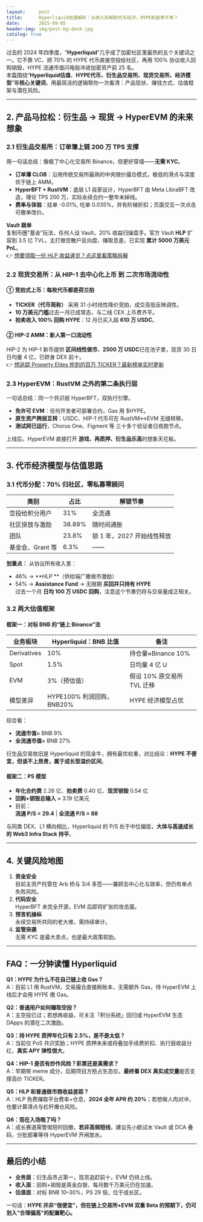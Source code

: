 ```yaml
---
layout:     post
title:      Hyperliquid估值解析：从收入拆解到代币经济，HYPE到底贵不贵？
date:       2025-09-05
header-img: img/post-bg-desk.jpg
catalog: true
---
```


过去的 2024 年四季度，“**Hyperliquid**”几乎成了加密社区里最热的五个关键词之一。它不靠 VC、把 70% 的 HYPE 代币直接空投给社区，再用 100% 协议收入回购销毁，HYPE 流通市值闪电般冲进加密资产前 25 名。  
本篇围绕“**Hyperliquid估值**、**HYPE代币、衍生品交易所、现货交易所、经济模型**”等**核心关键词**，用最简洁的逻辑帮你一次看清：产品现状、赚钱方式、估值框架与潜在风险。

---

## 2. 产品马拉松：衍生品 → 现货 → HyperEVM 的未来想象

### 2.1 衍生品交易所：订单簿上链 200 万 TPS 支撑  

用一句话总结：像极了中心化交易所 Binance，但更好穿墙——**无需 KYC**。  

- **订单簿 CLOB**：沿用传统交易所最熟的中央限价撮合模式，极低的滑点与深度优于链上 AMM。  
- **HyperBFT + RustVM**：底层 L1 自家设计，HyperBFT 由 Meta LibraBFT 改造，理论 TPS 200 万，实际永续合约一整年未掉线。  
- **费率与体验**：挂单 -0.01%, 吃单 0.035%，并有阶梯折扣；页面交互一次点击可撤单改价。  

**Vault 跟单**  
复制币圈“基金”玩法，任何人设 Vault，20% 收益归操盘手。官方 Vault **HLP** 扩容到 3.5 亿 TVL，主打做空散户反向盘、赚取息差，已实现 **累计 5000 万美元 PnL**。  
👉 [想要领取一份 HLP 收益速览？点这里看策略拆解](https://okxdog.com/)

### 2.2 现货交易所：从 **HIP-1 去中心化上币** 到 **二次市场流动性**

#### ① 竞拍式上币：每枚代币都是荷兰拍  
- **TICKER（代币简称）** 采用 31 小时线性降价竞拍，成交高低反映调性。  
- **10 万美元门槛**过去一月已成常态，与二线 CEX 上币费齐平。  
- **拍卖收入 100% 回购 HYPE**：12 月已买入超 **610 万 USDC**。

#### ② HIP-2 AMM：新人第一口流动性  
HIP-2 为 HIP-1 新币提供 **区间线性做市**，**2500 万 USDC**已在池子里，现货 30 日日均量 4 亿，已跻身 DEX 前十。  
👉 [想追踪 Property Elites 抢到的百万 TICKER？最新榜单实时更新](https://okxdog.com/)

### 2.3 HyperEVM：RustVM 之外的第二条执行层  

一句话总结：同一个共识层 HyperBFT，双执行引擎。  
- **免许可 EVM**：任何开发者可部署合约，Gas 用 $HYPE。  
- **原生资产跨层互转**：USDC、HIP-1 代币可在 RustVM↔EVM 无缝转移。  
- **测试网已运行**，Chorus One、Figment 等 三十多个验证者日夜跑节点。  

上线后，HyperEVM 直接打开 **游戏、再质押、衍生品乐高**的想象天花板。

---

## 3. 代币经济模型与估值思路

### 3.1 代币分配：70% 归社区，零私募零顾问

| 类别 | 占比 | 解锁节奏 |
|------|------|-----------|
| 空投给积分用户 | 31% | 全流通 |
| 社区排放与激励 | 38.89% | 随时间通胀 |
| 团队 | 23.8% | 锁 1 年，2027 开始线性释放 |
| 基金会、Grant 等 | 6.3% | —— |

**划重点：** 从协议所有收入里：  
- 46% → **HLP **（供给端广撒做市激励）  
- 54% → **Assistance Fund** → 无限期 **买回并只持有 HYPE**  
过去一个月 **日均 100 万 USDC 回购**，注意这个节奏仍将与交易量成正相关。

### 3.2 两大估值框架

#### 框架一：对标 BNB 的“**链上 Binance**”法

| 业务板块 | Hyperliquid：BNB 比值 | 备注 |
|----------|-----------------------|------|
| Derivatives | 10% | 持仓量≈Binance 10% |
| Spot | 1.5% | 日均量 4 亿 U |
| EVM | 3%（预估值）| 假设 10% 原交易所 TVL 迁移 |
| 模型差异 | HYPE100% 利润回购，BNB20% | HYPE 经济模型占优 |

综合看：  
- **流通市值**≈ BNB 9%  
- **全流通市值**≈ BNB 27%  

衍生品交易依旧是 Hyperliquid 的现金牛，拥有最优权重，对比结论：**HYPE 不便宜，但谈不上昂贵，属于成长型溢价区间**。

#### 框架二：PS 模型

- **年化合约费** 2.26 亿、**拍卖费** 0.40 亿、**现货销毁** 0.54 亿  
- **回购+销毁总输入** ≈ 3.19 亿美元  
- 目前：  
  **流通 P/S = 29.4** | **全流通 P/S = 88**

与同类 DEX、L1 横向相比，Hyperliquid 的 P/S 处于中位偏低，**大体与高速成长的 Web3 Infra Stack 持平**。

---

## 4. 关键风险地图

1. **资金安全**  
   目前主资产托管在 Arb 桥与 3/4 多签——兼顾去中心化与效率，但仍有单点失败风险。  
2. **代码安全**  
   HyperBFT 未完全开源，EVM 后即将扩张的攻击面。  
3. **预言机操纵**  
   永续交易所共同的老大难，需持续审计。  
4. **监管突袭**  
   无需 KYC 是最大卖点，也是最大政策软肋。

---

## FAQ：一分钟读懂 Hyperliquid

**Q1：HYPE 为什么不在自己链上收 Gas？**  
A：目前 L1 用 RustVM，交易撮合直接刷账本，无需额外 Gas，待 HyperEVM 上线后才会用 HYPE 缴 Gas。

**Q2：普通用户如何赚取空投？**  
A：主空投已过；若想再收益，可关注「积分系统」回归或 HyperEVM 生态 DApps 的潜在二次激励。

**Q3：持 HYPE 质押年化只有 2.5%，是不是太低？**  
A：当前仅 PoS 共识奖励；HYPE 质押未来或将叠加手续费折扣、执行层收益分红，**真实 APY 弹性很大**。

**Q4：HIP-1 是否有炒作风险？彩票还是真需求？**  
A：早期带 meme 成分，后期项目方抢占生态位，**最终看 DEX 真实成交量**能否支撑高价 TICKER。

**Q5：HLP 和普通做市商收益差距？**  
A：HLP 免费赚取平台费率+仓息，**2024 全年 APR 约 20%**；若想做人肉对冲，也要计算滑点与杠杆爆仓风险。

**Q6：现在入场晚了吗？**  
A：成长赛道需警惕短时回撤，**若非高频短线**，建议先小额试水 Vault 或 DCA 叠码，分批部署等待 HyperEVM 开闸放水。

---

## 最后的小结

- **业务面**：衍生品市占第一，现货追赶前十，EVM 仍待上线。  
- **收入面**：回购+销毁是真金白银，每月数千万美元仍在加速。  
- **估值面**：对标 BNB 10–30%，PS 29 倍，位于成长区。  

一句话：**HYPE 并非“很便宜”，但在链上交易所+EVM 双重 Beta 的预期下，仍可划入“合理偏高”的配置靶心。**